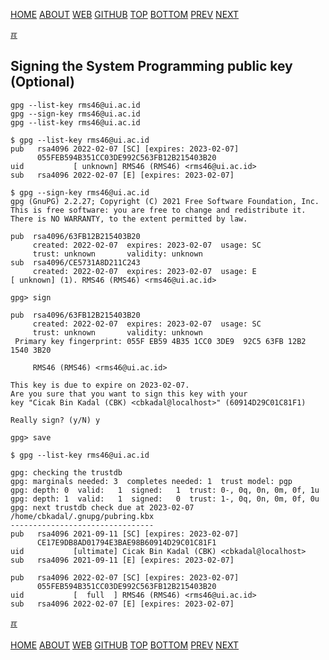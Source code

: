 ---
---
[HOME](index.md)
[ABOUT](README.md)
[WEB](https://osp4diss.vlsm.org/)
[GITHUB](https://github.com/os2xx/osp4diss/)
[TOP](#)
[BOTTOM](#endofpage)
[PREV](W02-02.md)
[NEXT](W02-04.md)

[&#x213C;](#endofpage)<br id="idx00">
## Signing the System Programming public key (Optional)


```
gpg --list-key rms46@ui.ac.id
gpg --sign-key rms46@ui.ac.id
gpg --list-key rms46@ui.ac.id

```

```
$ gpg --list-key rms46@ui.ac.id
pub   rsa4096 2022-02-07 [SC] [expires: 2023-02-07]
      055FEB594B351CC03DE992C563FB12B215403B20
uid           [ unknown] RMS46 (RMS46) <rms46@ui.ac.id>
sub   rsa4096 2022-02-07 [E] [expires: 2023-02-07]

$ gpg --sign-key rms46@ui.ac.id
gpg (GnuPG) 2.2.27; Copyright (C) 2021 Free Software Foundation, Inc.
This is free software: you are free to change and redistribute it.
There is NO WARRANTY, to the extent permitted by law.

pub  rsa4096/63FB12B215403B20
     created: 2022-02-07  expires: 2023-02-07  usage: SC  
     trust: unknown       validity: unknown
sub  rsa4096/CE5731A8D211C243
     created: 2022-02-07  expires: 2023-02-07  usage: E   
[ unknown] (1). RMS46 (RMS46) <rms46@ui.ac.id>

gpg> sign

pub  rsa4096/63FB12B215403B20
     created: 2022-02-07  expires: 2023-02-07  usage: SC  
     trust: unknown       validity: unknown
 Primary key fingerprint: 055F EB59 4B35 1CC0 3DE9  92C5 63FB 12B2 1540 3B20

     RMS46 (RMS46) <rms46@ui.ac.id>

This key is due to expire on 2023-02-07.
Are you sure that you want to sign this key with your
key "Cicak Bin Kadal (CBK) <cbkadal@localhost>" (60914D29C01C81F1)

Really sign? (y/N) y

gpg> save

$ gpg --list-key rms46@ui.ac.id

gpg: checking the trustdb
gpg: marginals needed: 3  completes needed: 1  trust model: pgp
gpg: depth: 0  valid:   1  signed:   1  trust: 0-, 0q, 0n, 0m, 0f, 1u
gpg: depth: 1  valid:   1  signed:   0  trust: 1-, 0q, 0n, 0m, 0f, 0u
gpg: next trustdb check due at 2023-02-07
/home/cbkadal/.gnupg/pubring.kbx
--------------------------------
pub   rsa4096 2021-09-11 [SC] [expires: 2023-02-07]
      CE17E9DB8AD01794E3BAE98B60914D29C01C81F1
uid           [ultimate] Cicak Bin Kadal (CBK) <cbkadal@localhost>
sub   rsa4096 2021-09-11 [E] [expires: 2023-02-07]

pub   rsa4096 2022-02-07 [SC] [expires: 2023-02-07]
      055FEB594B351CC03DE992C563FB12B215403B20
uid           [  full  ] RMS46 (RMS46) <rms46@ui.ac.id>
sub   rsa4096 2022-02-07 [E] [expires: 2023-02-07]

```

[&#x213C;](#)<br id="endofpage"><br>
[HOME](index.md)
[ABOUT](README.md)
[WEB](https://osp4diss.vlsm.org/)
[GITHUB](https://github.com/os2xx/osp4diss)
[TOP](#)
[BOTTOM](#endofpage)
[PREV](W02-02.md)
[NEXT](W02-04.md)

